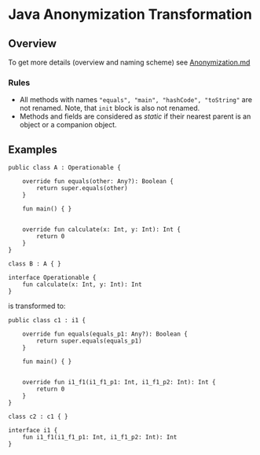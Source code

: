 # Java Anonymization Transformation

## Overview

To get more details (overview and naming scheme) see [Anonymization.md](Anonymization.md)
  
### Rules

- All methods with names `"equals", "main", "hashCode", "toString"`
  are not renamed. Note, that `init` block is also not renamed.
- Methods and fields are considered as *static* if their nearest parent is an object or a companion object.

## Examples
```
public class A : Operationable {

    override fun equals(other: Any?): Boolean {
        return super.equals(other)
    }

    fun main() { }


    override fun calculate(x: Int, y: Int): Int {
        return 0
    }
}

class B : A { }

interface Operationable {
    fun calculate(x: Int, y: Int): Int
}
```
is transformed to:
```
public class c1 : i1 {

    override fun equals(equals_p1: Any?): Boolean {
        return super.equals(equals_p1)
    }

    fun main() { }


    override fun i1_f1(i1_f1_p1: Int, i1_f1_p2: Int): Int {
        return 0
    }
}

class c2 : c1 { }

interface i1 {
    fun i1_f1(i1_f1_p1: Int, i1_f1_p2: Int): Int
}
```
